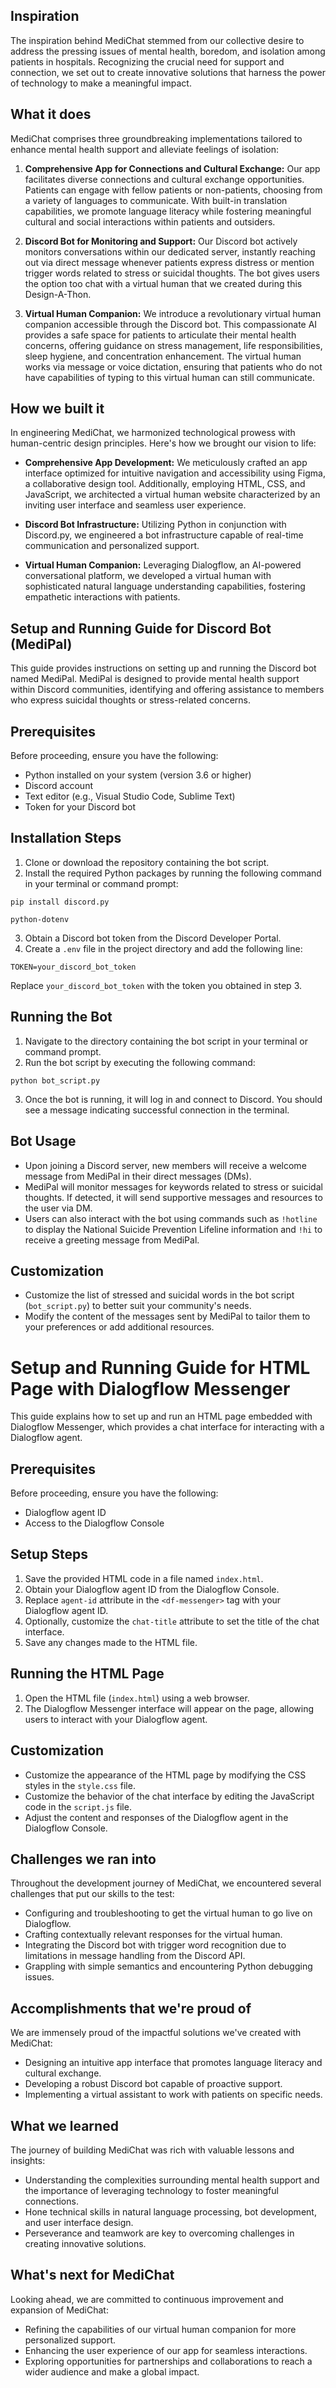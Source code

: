 ## Inspiration
The inspiration behind MediChat stemmed from our collective desire to address the pressing issues of mental health, boredom, and isolation among patients in hospitals. Recognizing the crucial need for support and connection, we set out to create innovative solutions that harness the power of technology to make a meaningful impact.

## What it does
MediChat comprises three groundbreaking implementations tailored to enhance mental health support and alleviate feelings of isolation:

1. **Comprehensive App for Connections and Cultural Exchange:** Our app facilitates diverse connections and cultural exchange opportunities. Patients can engage with fellow patients or non-patients, choosing from a variety of languages to communicate. With built-in translation capabilities, we promote language literacy while fostering meaningful cultural and social interactions within patients and outsiders.

2. **Discord Bot for Monitoring and Support:** Our Discord bot actively monitors conversations within our dedicated server, instantly reaching out via direct message whenever patients express distress or mention trigger words related to stress or suicidal thoughts. The bot gives users the option too chat with a virtual human that we created during this Design-A-Thon.

3. **Virtual Human Companion:** We introduce a revolutionary virtual human companion accessible through the Discord bot. This compassionate AI provides a safe space for patients to articulate their mental health concerns, offering guidance on stress management, life responsibilities, sleep hygiene, and concentration enhancement. The virtual human works via message or voice dictation, ensuring that patients who do not have capabilities of typing to this virtual human can still communicate.

## How we built it
In engineering MediChat, we harmonized technological prowess with human-centric design principles. Here's how we brought our vision to life:

- **Comprehensive App Development:** We meticulously crafted an app interface optimized for intuitive navigation and accessibility using Figma, a collaborative design tool. Additionally, employing HTML, CSS, and JavaScript, we architected a virtual human website characterized by an inviting user interface and seamless user experience. 

- **Discord Bot Infrastructure:** Utilizing Python in conjunction with Discord.py, we engineered a bot infrastructure capable of real-time communication and personalized support.

- **Virtual Human Companion:** Leveraging Dialogflow, an AI-powered conversational platform, we developed a virtual human with sophisticated natural language understanding capabilities, fostering empathetic interactions with patients.

## Setup and Running Guide for Discord Bot (MediPal)

This guide provides instructions on setting up and running the Discord bot named MediPal. MediPal is designed to provide mental health support within Discord communities, identifying and offering assistance to members who express suicidal thoughts or stress-related concerns.

## Prerequisites

Before proceeding, ensure you have the following:

- Python installed on your system (version 3.6 or higher)
- Discord account
- Text editor (e.g., Visual Studio Code, Sublime Text)
- Token for your Discord bot

## Installation Steps

1. Clone or download the repository containing the bot script.
2. Install the required Python packages by running the following command in your terminal or command prompt:

`pip install discord.py`

`python-dotenv`

3. Obtain a Discord bot token from the Discord Developer Portal.
4. Create a `.env` file in the project directory and add the following line:

`TOKEN=your_discord_bot_token`

Replace `your_discord_bot_token` with the token you obtained in step 3.

## Running the Bot

1. Navigate to the directory containing the bot script in your terminal or command prompt.
2. Run the bot script by executing the following command:

`python bot_script.py`

3. Once the bot is running, it will log in and connect to Discord. You should see a message indicating successful connection in the terminal.

## Bot Usage

- Upon joining a Discord server, new members will receive a welcome message from MediPal in their direct messages (DMs).
- MediPal will monitor messages for keywords related to stress or suicidal thoughts. If detected, it will send supportive messages and resources to the user via DM.
- Users can also interact with the bot using commands such as `!hotline` to display the National Suicide Prevention Lifeline information and `!hi` to receive a greeting message from MediPal.

## Customization

- Customize the list of stressed and suicidal words in the bot script (`bot_script.py`) to better suit your community's needs.
- Modify the content of the messages sent by MediPal to tailor them to your preferences or add additional resources.

# Setup and Running Guide for HTML Page with Dialogflow Messenger

This guide explains how to set up and run an HTML page embedded with Dialogflow Messenger, which provides a chat interface for interacting with a Dialogflow agent.

## Prerequisites

Before proceeding, ensure you have the following:

- Dialogflow agent ID
- Access to the Dialogflow Console

## Setup Steps

1. Save the provided HTML code in a file named `index.html`.
2. Obtain your Dialogflow agent ID from the Dialogflow Console.
3. Replace `agent-id` attribute in the `<df-messenger>` tag with your Dialogflow agent ID.
4. Optionally, customize the `chat-title` attribute to set the title of the chat interface.
5. Save any changes made to the HTML file.

## Running the HTML Page

1. Open the HTML file (`index.html`) using a web browser.
2. The Dialogflow Messenger interface will appear on the page, allowing users to interact with your Dialogflow agent.

## Customization

- Customize the appearance of the HTML page by modifying the CSS styles in the `style.css` file.
- Customize the behavior of the chat interface by editing the JavaScript code in the `script.js` file.
- Adjust the content and responses of the Dialogflow agent in the Dialogflow Console.

## Challenges we ran into
Throughout the development journey of MediChat, we encountered several challenges that put our skills to the test:

- Configuring and troubleshooting to get the virtual human to go live on Dialogflow.
- Crafting contextually relevant responses for the virtual human.
- Integrating the Discord bot with trigger word recognition due to limitations in message handling from the Discord API.
- Grappling with simple semantics and encountering Python debugging issues.

## Accomplishments that we're proud of
We are immensely proud of the impactful solutions we've created with MediChat:

- Designing an intuitive app interface that promotes language literacy and cultural exchange.
- Developing a robust Discord bot capable of proactive support.
- Implementing a virtual assistant to work with patients on specific needs.

## What we learned
The journey of building MediChat was rich with valuable lessons and insights:

- Understanding the complexities surrounding mental health support and the importance of leveraging technology to foster meaningful connections.
- Hone technical skills in natural language processing, bot development, and user interface design.
- Perseverance and teamwork are key to overcoming challenges in creating innovative solutions.

## What's next for MediChat
Looking ahead, we are committed to continuous improvement and expansion of MediChat:

- Refining the capabilities of our virtual human companion for more personalized support.
- Enhancing the user experience of our app for seamless interactions.
- Exploring opportunities for partnerships and collaborations to reach a wider audience and make a global impact.
